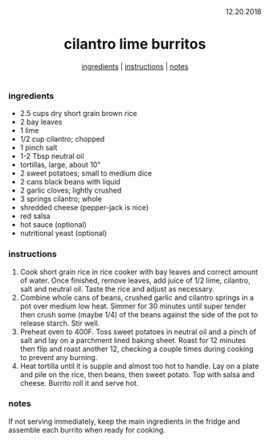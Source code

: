 <p align="right">12.20.2018</p>

<h1 align="center">cilantro lime burritos</h1>

<div align="center">
  <a href="#ingredients">ingredients</a> | 
  <a href="#instructions">instructions</a> | 
  <a href="#notes">notes</a>
</div>
<br>

### ingredients
- 2.5 cups dry short grain brown rice
- 2 bay leaves
- 1 lime
- 1/2 cup cilantro; chopped
- 1 pinch salt
- 1-2 Tbsp neutral oil
- tortillas, large, about 10"
- 2 sweet potatoes; small to medium dice
- 2 cans black beans with liquid 
- 2 garlic cloves; lightly crushed
- 3 springs cilantro; whole
- shredded cheese (pepper-jack is nice)
- red salsa
- hot sauce (optional)
- nutritional yeast (optional) 

### instructions
1. Cook short grain rice in rice cooker with bay leaves and correct amount of water.  Once finished, remove leaves, add juice of 1/2 lime, cilantro, salt and neutral oil.  Taste the rice and adjust as necessary.
2. Combine whole cans of beans, crushed garlic and cilantro springs in a pot over medium low heat.  Simmer for 30 minutes until super tender then crush some (maybe 1/4) of the beans against the side of the pot to release starch.  Stir well.
3. Preheat oven to 400F. Toss sweet potatoes in neutral oil and a pinch of salt and lay on a parchment lined baking sheet.  Roast for 12 minutes then flip and roast another 12, checking a couple times during cooking to prevent any burning.
4.  Heat tortilla until it is supple and almost too hot to handle.  Lay on a plate and pile on the rice, then beans, then sweet potato.  Top with salsa and cheese.  Burrito roll it and serve hot. 

### notes
If not serving immediately, keep the main ingredients in the fridge and assemble each burrito when ready for cooking. 

